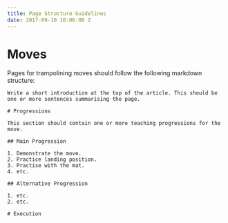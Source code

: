 ```yaml
---
title: Page Structure Guidelines
date: 2017-09-10 16:06:00 Z
---
```


# Moves

Pages for trampolining moves should follow the following markdown structure:

```
Write a short introduction at the top of the article. This should be one or more sentences summarising the page.

# Progressions

This section should contain one or more teaching progressions for the move.

## Main Progression

1. Demonstrate the move.
2. Practice landing position.
3. Practise with the mat.
4. etc.

## Alternative Progression

1. etc.
2. etc.

# Execution


```